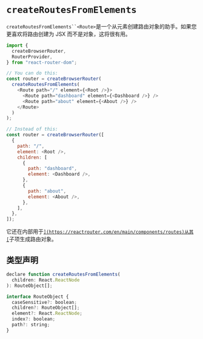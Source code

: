 # `createRoutesFromElements`

`createRoutesFromElements``<Route>`是一个从元素创建路由对象的助手。如果您更喜欢将路由创建为 JSX 而不是对象，这将很有用。

```javascript
import {
  createBrowserRouter,
  RouterProvider,
} from "react-router-dom";

// You can do this:
const router = createBrowserRouter(
  createRoutesFromElements(
    <Route path="/" element={<Root />}>
      <Route path="dashboard" element={<Dashboard />} />
      <Route path="about" element={<About />} />
    </Route>
  )
);

// Instead of this:
const router = createBrowserRouter([
  {
    path: "/",
    element: <Root />,
    children: [
      {
        path: "dashboard",
        element: <Dashboard />,
      },
      {
        path: "about",
        element: <About />,
      },
    ],
  },
]);
```

它还在内部用于[``](https://reactrouter.com/en/main/components/routes)从其[``](https://reactrouter.com/en/main/components/route)子项生成路由对象。

## 类型声明

```javascript
declare function createRoutesFromElements(
  children: React.ReactNode
): RouteObject[];

interface RouteObject {
  caseSensitive?: boolean;
  children?: RouteObject[];
  element?: React.ReactNode;
  index?: boolean;
  path?: string;
}
```